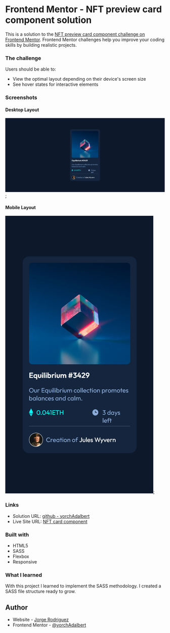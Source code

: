 # Frontend Mentor - NFT preview card component solution

This is a solution to the [NFT preview card component challenge on Frontend Mentor](https://www.frontendmentor.io/challenges/nft-preview-card-component-SbdUL_w0U). Frontend Mentor challenges help you improve your coding skills by building realistic projects. 

### The challenge

Users should be able to:

- View the optimal layout depending on their device's screen size
- See hover states for interactive elements

### Screenshots

#### Desktop Layout
![](images/desktop-layout.png);

#### Mobile Layout
![](images/mobile-layout.png);

### Links 

- Solution URL: [github - yorchAdalbert ](https://github.com/yorchAdalbert/ntf-component)
- Live Site URL: [NFT card component ](https://yorchadalbert.github.io/ntf-component/src/)

### Built with

- HTML5
- SASS
- Flexbox
- Responsive

### What I learned

With this project I learned to implement the SASS methodology. I created a SASS file structure ready to grow.

## Author

- Website - [Jorge Rodriguez](http://www.yorchadalbert.com)
- Frontend Mentor - [@yorchAdalbert](https://www.frontendmentor.io/profile/yorchAdalbert)